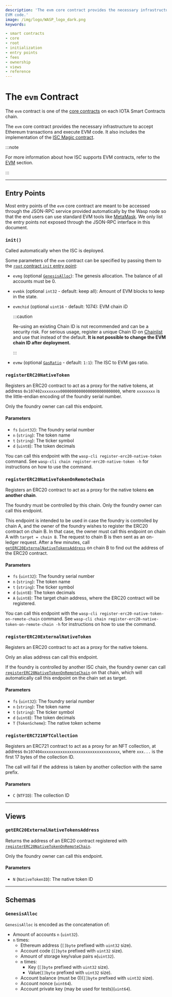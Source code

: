 ```yaml
---
description: 'The evm core contract provides the necessary infrastructure to accept Ethereum transactions and execute
EVM code.'
image: /img/logo/WASP_logo_dark.png
keywords:

- smart contracts
- core
- root
- initialization
- entry points
- fees
- ownership
- views
- reference
---
```


# The `evm` Contract

The `evm` contract is one of the [core contracts](overview.md) on each IOTA Smart Contracts chain.

The `evm` core contract provides the necessary infrastructure to accept Ethereum transactions and execute EVM code.
It also includes the implementation of the [ISC Magic contract](/wasp-evm/how-tos/magic-contract/magic).

:::note

For more information about how ISC supports EVM contracts, refer to the [EVM](/wasp-evm/introduction/) section.

:::

---

## Entry Points

Most entry points of the `evm` core contract are meant to be accessed through the JSON-RPC service provided
automatically by the Wasp node so that the end users can use standard EVM tools like [MetaMask](https://metamask.io/).
We only list the entry points not exposed through the JSON-RPC interface in this document.

### `init()`

Called automatically when the ISC is deployed.

Some parameters of the `evm` contract can be specified by passing them to the
[`root` contract `init` entry point](root.md#init):

- `evmg` (optional [`GenesisAlloc`](#genesisalloc)): The genesis allocation. The balance of all accounts must be 0.
- `evmbk` (optional `int32` - default: keep all): Amount of EVM blocks to keep in the state.
- `evmchid` (optional `uint16` - default: 1074): EVM chain iD

  :::caution

  Re-using an existing Chain ID is not recommended and can be a security risk. For serious usage, register a unique
  Chain ID on [Chainlist](https://chainlist.org/) and use that instead of the default. **It is not possible to change
  the EVM chain ID after deployment.**

  :::

- `evmw` (optional [`GasRatio`](#gasratio) - default: `1:1`): The ISC to EVM gas ratio.

### `registerERC20NativeToken`

Registers an ERC20 contract to act as a proxy for the native tokens, at address
`0x107402xxxxxxxx00000000000000000000000000`, where `xxxxxxxx` is the
little-endian encoding of the foundry serial number.

Only the foundry owner can call this endpoint.

#### Parameters

- `fs` (`uint32`): The foundry serial number
- `n` (`string`): The token name
- `t` (`string`): The ticker symbol
- `d` (`uint8`): The token decimals

You can call this endpoint with the `wasp-cli register-erc20-native-token` command. See
`wasp-cli chain register-erc20-native-token -h` for instructions on how to use the command.

### `registerERC20NativeTokenOnRemoteChain`

Registers an ERC20 contract to act as a proxy for the native tokens **on another
chain**.

The foundry must be controlled by this chain. Only the foundry owner can call
this endpoint.

This endpoint is intended to be used in case the foundry is controlled by chain
A, and the owner of the foundry wishes to register the ERC20 contract on chain
B. In that case, the owner must call this endpoint on chain A with `target =
chain B`. The request to chain B is then sent as an on-ledger request.
After a few minutes, call
[`getERC20ExternalNativeTokensAddress`](#geterc20externalnativetokensaddress)
on chain B to find out the address of the ERC20 contract.

#### Parameters

- `fs` (`uint32`): The foundry serial number
- `n` (`string`): The token name
- `t` (`string`): The ticker symbol
- `d` (`uint8`): The token decimals
- `A` (`uint8`): The target chain address, where the ERC20 contract will be
  registered.

You can call this endpoint with the `wasp-cli register-erc20-native-token-on-remote-chain` command. See
`wasp-cli chain register-erc20-native-token-on-remote-chain -h` for instructions on how to use the command.

### `registerERC20ExternalNativeToken`

Registers an ERC20 contract to act as a proxy for the native tokens.

Only an alias address can call this endpoint.

If the foundry is controlled by another ISC chain, the foundry owner can call
[`registerERC20NativeTokenOnRemoteChain`](#registererc20nativetokenonchain)
on that chain, which will automatically call this endpoint on the chain set as
target.

#### Parameters

- `fs` (`uint32`): The foundry serial number
- `n` (`string`): The token name
- `t` (`string`): The ticker symbol
- `d` (`uint8`): The token decimals
- `T` (`TokenScheme`): The native token scheme

### `registerERC721NFTCollection`

Registers an ERC721 contract to act as a proxy for an NFT collection, at address
`0x107404xxxxxxxxxxxxxxxxxxxxxxxxxxxxxxxxxx`, where `xxx...` is the first 17
bytes of the collection ID.

The call will fail if the address is taken by another collection with the same prefix.

#### Parameters

- `C` (`NTFID`): The collection ID

---

## Views

### `getERC20ExternalNativeTokensAddress`

Returns the address of an ERC20 contract registered with
[`registerERC20NativeTokenOnRemoteChain`](#registererc20nativetokenonchain).

Only the foundry owner can call this endpoint.

#### Parameters

- `N` (`NativeTokenID`): The native token ID

---

## Schemas

### `GenesisAlloc`

`GenesisAlloc` is encoded as the concatenation of:

- Amount of accounts `n` (`uint32`).
- `n` times:
  - Ethereum address (`[]byte` prefixed with `uint32` size).
  - Account code (`[]byte` prefixed with `uint32` size).
  - Amount of storage key/value pairs `m`(`uint32`).
  - `m` times:
    - Key (`[]byte` prefixed with `uint32` size).
    - Value(`[]byte` prefixed with `uint32` size).
  - Account balance (must be 0)(`[]byte` prefixed with `uint32` size).
  - Account nonce (`uint64`).
  - Account private key (may be used for tests)(`uint64`).
